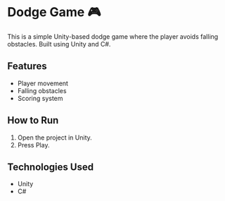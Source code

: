 # Dodge Game 🎮

This is a simple Unity-based dodge game where the player avoids falling obstacles. Built using Unity and C#.

## Features
- Player movement
- Falling obstacles
- Scoring system

## How to Run
1. Open the project in Unity.
2. Press Play.

## Technologies Used
- Unity
- C#
